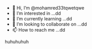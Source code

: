 - 👋 Hi, I’m @mohamred33tqwetqwe
- 👀 I’m interested in ...dd
- 🌱 I’m currently learning ...dd
- 💞️ I’m looking to collaborate on ...dd
- 📫 How to reach me ...dd


huhuhuhuh


<!---
mohamred33tqwetqwe/mohamred33tqwetqwe is a ✨ special ✨ repository because its `README.md` (this file) appears on your GitHub profile.
You can click the Preview link to take a look at your changes.
--->
